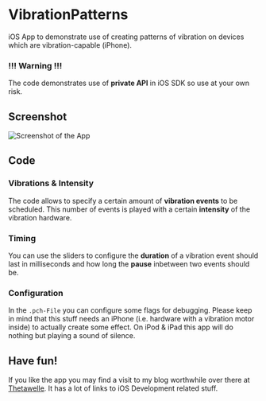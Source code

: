VibrationPatterns
=================

iOS App to demonstrate use of creating patterns of vibration on devices which are vibration-capable (iPhone).

### !!! Warning !!!

The code demonstrates use of **private API** in iOS SDK so use at your own risk.


Screenshot
------------

![Screenshot of the App](http://www.noxymo.com/vibration/Screenshot.png "App Screenshot")


Code
-------------------------
### Vibrations & Intensity

The code allows to specify a certain amount of **vibration events** to be scheduled. This number of events is played with a certain **intensity** of the vibration hardware.

### Timing

You can use the sliders to configure the **duration** of a vibration event should last in milliseconds and how long the **pause** inbetween two events should be. 

### Configuration

In the `.pch-File` you can configure some flags for debugging. Please keep in mind that this stuff needs an iPhone (i.e. hardware with a vibration motor inside) to actually create some effect. On iPod & iPad this app will do nothing but playing a sound of silence.

Have fun!
----------------------------
If you like the app you may find a visit to my blog worthwhile over there at [Thetawelle](http://www.thetawelle.de "Thetawelle das Blog"). It has a lot of links to iOS Development related stuff.